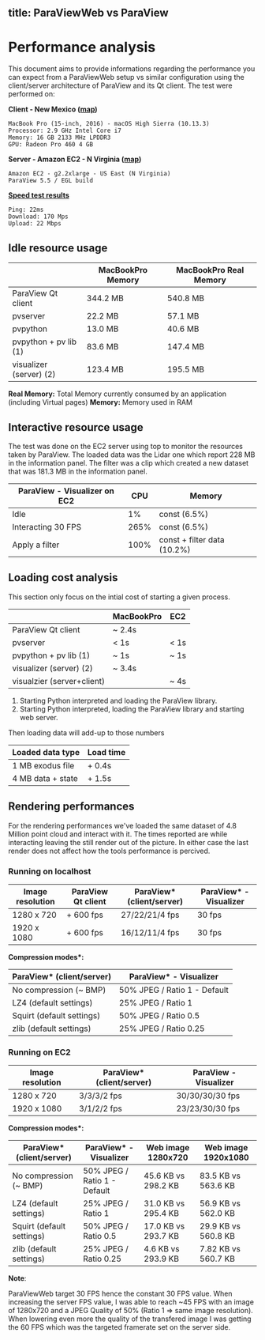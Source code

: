 title: ParaViewWeb vs ParaView
---
# Performance analysis

This document aims to provide informations regarding the performance you can expect from a ParaViewWeb setup vs similar configuration using the client/server architecture of ParaView and its Qt client.
The test were performed on:

__Client - New Mexico ([map](https://www.google.com/maps/dir/Santa+Fe,+NM/Amazon+Data+Center,+Boardman,+OR+97818/@40.5028874,-117.2515113,6z/data=!3m1!4b1!4m13!4m12!1m5!1m1!1s0x87185043e79852a9:0x8c902373fd88df40!2m2!1d-105.937799!2d35.6869752!1m5!1m1!1s0x54a2b2b4a09c7c29:0x6cfb9b9e8655843!2m2!1d-119.6536926!2d45.8409449))__
```
MacBook Pro (15-inch, 2016) - macOS High Sierra (10.13.3)
Processor: 2.9 GHz Intel Core i7
Memory: 16 GB 2133 MHz LPDDR3
GPU: Radeon Pro 460 4 GB
```

__Server - Amazon EC2 - N Virginia ([map](https://www.google.com/maps/place/Amazon+Sortation+Center+RIC5/@34.0346852,-109.0484094,4.25z/data=!4m5!3m4!1s0x89b13c128823b5e3:0xf048c52753badeaa!8m2!3d37.7290999!4d-77.4565854))__
```
Amazon EC2 - g2.2xlarge - US East (N Virginia)
ParaView 5.5 / EGL build
```

__[Speed test results](http://www.speedtest.net/)__
```
Ping: 22ms
Download: 170 Mps
Upload: 22 Mbps
```

## Idle resource usage

|                            | MacBookPro Memory | MacBookPro Real Memory |
| -------------------------- | ----------------- | ---------------------- |
| ParaView Qt client         | 344.2 MB          | 540.8 MB               |
| pvserver                   | 22.2 MB           | 57.1 MB                |
| pvpython                   | 13.0 MB           | 40.6 MB                |
| pvpython + pv lib (1)      | 83.6 MB           | 147.4 MB               |
| visualizer (server) (2)    | 123.4 MB          | 195.5 MB               |

__Real Memory:__ Total Memory currently consumed by an application (including Virtual pages)
__Memory:__ Memory used in RAM

## Interactive resource usage

The test was done on the EC2 server using top to monitor the resources taken by ParaView.
The loaded data was the Lidar one which report 228 MB in the information panel.
The filter was a clip which created a new dataset that was 181.3 MB in the information panel.

| ParaView - Visualizer on EC2 | CPU  | Memory                      |
| ---------------------------- | ---- | --------------------------- |
| Idle                         |   1% | const (6.5%)                |
| Interacting 30 FPS           | 265% | const (6.5%)                |
| Apply a filter               | 100% | const + filter data (10.2%) |

## Loading cost analysis

This section only focus on the intial cost of starting a given process.

|                            | MacBookPro |  EC2 |
| -------------------------- | -----------| ---- |
| ParaView Qt client         |     ~ 2.4s |      |
| pvserver                   |       < 1s | < 1s |
| pvpython + pv lib (1)      |       ~ 1s | ~ 1s |
| visualizer (server) (2)    |     ~ 3.4s |      |
| visualzier (server+client) |            | ~ 4s |

1) Starting Python interpreted and loading the ParaView library.
2) Starting Python interpreted, loading the ParaView library and starting web server.

Then loading data will add-up to those numbers

| Loaded data type  | Load time |
| ----------------- | --------- |
| 1 MB exodus file  |    + 0.4s |
| 4 MB data + state |    + 1.5s |

## Rendering performances

For the rendering performances we've loaded the same dataset of 4.8 Million point cloud and interact with it. The times reported are while interacting leaving the still render out of the picture. In either case the last render does not affect how the tools performance is percived. 

### Running on __localhost__

| Image resolution | ParaView Qt client | ParaView* (client/server) | ParaView* - Visualizer |
| ---------------- | ------------------ | ------------------------- | ---------------------- |
| 1280 x 720       | + 600 fps          | 27/22/21/4 fps            | 30 fps                 |
| 1920 x 1080      | + 600 fps          | 16/12/11/4 fps            | 30 fps                 |

__Compression modes\*:__

| ParaView* (client/server) | ParaView* - Visualizer       |
| ------------------------- | ---------------------------- |
| No compression (~ BMP)    | 50% JPEG / Ratio 1 - Default |
| LZ4 (default settings)    | 25% JPEG / Ratio 1           |
| Squirt (default settings) | 50% JPEG / Ratio 0.5         |
| zlib (default settings)   | 25% JPEG / Ratio 0.25        |

### Running on __EC2__

| Image resolution | ParaView* (client/server) | ParaView - Visualizer |
| ---------------- | ------------------------- | --------------------- |
| 1280 x 720       | 3/3/3/2 fps               | 30/30/30/30 fps       |
| 1920 x 1080      | 3/1/2/2 fps               | 23/23/30/30 fps                 |

__Compression modes\*:__

| ParaView* (client/server) | ParaView* - Visualizer       | Web image 1280x720  | Web image 1920x1080 |
| ------------------------- | ---------------------------- | ------------------- | ------------------- |
| No compression (~ BMP)    | 50% JPEG / Ratio 1 - Default | 45.6 KB vs 298.2 KB | 83.5 KB vs 563.6 KB |
| LZ4 (default settings)    | 25% JPEG / Ratio 1           | 31.0 KB vs 295.4 KB | 56.9 KB vs 562.0 KB |
| Squirt (default settings) | 50% JPEG / Ratio 0.5         | 17.0 KB vs 293.7 KB | 29.9 KB vs 560.8 KB |
| zlib (default settings)   | 25% JPEG / Ratio 0.25        |  4.6 KB vs 293.9 KB | 7.82 KB vs 560.7 KB |

__Note__: 

ParaViewWeb target 30 FPS hence the constant 30 FPS value.
When increasing the server FPS value, I was able to reach ~45 FPS with an image of 1280x720 and a JPEG Quality of 50% (Ratio 1 => same image resolution).
When lowering even more the quality of the transfered image I was getting the 60 FPS which was the targeted framerate set on the server side. 



